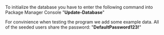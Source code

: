 To initialize the database you have to enter the following command into Package Manager Console "**Update-Database**"

For convinience when testing the program we add some example data.
All of the seeded users share the password: "**DefaultPassword123!**"
